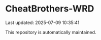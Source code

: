 # CheatBrothers-WRD

Last updated: 2025-07-09 10:35:41

This repository is automatically maintained.

